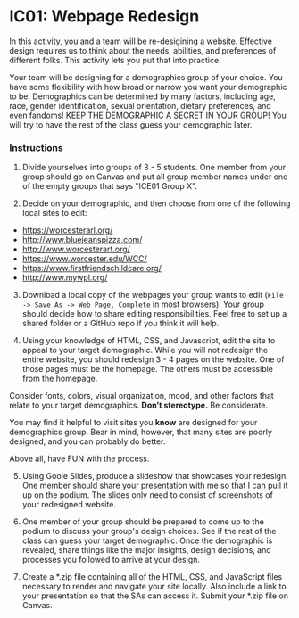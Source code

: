 
# IC01: Webpage Redesign

In this activity, you and a team will be re-desigining a website. Effective design requires us to think about the needs, abilities, and preferences of different folks. This activity lets you put that into practice.

Your team will be designing for a demographics group of your choice. You have some flexibility with how broad or narrow you want your demographic to be. Demographics can be determined by many factors, including age, race, gender identification, sexual orientation, dietary preferences, and even fandoms! KEEP THE DEMOGRAPHIC A SECRET IN YOUR GROUP! You will try to have the rest of the class guess your demographic later.

### Instructions

1. Divide yourselves into groups of 3 - 5 students. One member from your group should go on Canvas and put all group member names under one of the empty groups that says "ICE01 Group X".

2. Decide on your demographic, and then choose from one of the following local sites to edit:

- https://worcesterarl.org/
- http://www.bluejeanspizza.com/
- http://www.worcesterart.org/
- https://www.worcester.edu/WCC/
- https://www.firstfriendschildcare.org/
- http://www.mywpl.org/

3. Download a local copy of the webpages your group wants to edit (`File -> Save As -> Web Page, Complete` in most browsers). Your group should decide how to share editing responsibilities. Feel free to set up a shared folder or a GitHub repo if you think it will help.

4. Using your knowledge of HTML, CSS, and Javascript, edit the site to appeal to your target demographic. While you will not redesign the entire website, you should redesign 3 - 4 pages on the website. One of those pages must be the homepage. The others must be accessible from the homepage.

Consider fonts, colors, visual organization, mood, and other factors that relate to your target demographics. **Don’t stereotype.** Be considerate.

You may find it helpful to visit sites you **know** are designed for your demographics group. Bear in mind, however, that many sites are poorly designed, and you can probably do better.

Above all, have FUN with the process.

5. Using Goole Slides, produce a slideshow that showcases your redesign. One member should share your presentation with me so that I can pull it up on the podium. The slides only need to consist of screenshots of your redesigned website.

6. One member of your group should be prepared to come up to the podium to discuss your group's design choices. See if the rest of the class can guess your target demographic. Once the demographic is revealed, share things like the major insights, design decisions, and processes you followed to arrive at your design.

7. Create a *.zip file containing all of the HTML, CSS, and JavaScript files necessary to render and navigate your site locally. Also include a link to your presentation so that the SAs can access it. Submit your *.zip file on Canvas.